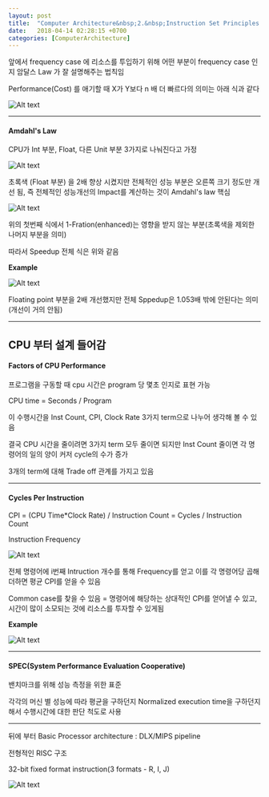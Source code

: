 ```yaml
---
layout: post
title:  "Computer Architecture&nbsp;2.&nbsp;Instruction Set Principles via DLX MIPS EX"
date:   2018-04-14 02:28:15 +0700
categories: [ComputerArchitecture]
---
```


앞에서 frequency case 에 리소스를 투입하기 위해 어떤 부분이 frequency case 인지 암달스 Law 가 잘 설명해주는 법칙임 

Performance(Cost) 를 애기할 때
X가 Y보다 n 배 더 빠르다의 의미는 아래 식과 같다

![Alt text](http://leesangwon0114.github.io/static/img/CA/1.12.PNG)

---

#### Amdahl's Law

CPU가 Int 부분, Float, 다른 Unit 부분 3가지로 나눠진다고 가정

![Alt text](http://leesangwon0114.github.io/static/img/CA/1.13.PNG)

초록색 (Float 부분) 을 2배 향상 시켰지만 전체적인 성능 부분은 오른쪽 크기 정도만 개선 됨, 즉 전체적인 성능개선의 Impact를 계산하는 것이 Amdahl's law 핵심

![Alt text](http://leesangwon0114.github.io/static/img/CA/1.14.PNG)

위의 첫번째 식에서 1-Fration(enhanced)는 영향을 받지 않는 부분(초록색을 제외한 나머지 부분을 의미)

따라서 Speedup 전체 식은 위와 같음

**Example**

![Alt text](http://leesangwon0114.github.io/static/img/CA/1.15.PNG)

Floating point 부분을 2배 개선했지만 전체 Sppedup은 1.053배 밖에 안된다는 의미(개선이 거의 안됨)

---

## CPU 부터 설계 들어감 ##

#### Factors of CPU Performance

프로그램을 구동할 때 cpu 시간은 program 당 몇초 인지로 표현 가능

CPU time = Seconds / Program

이 수행시간을 Inst Count, CPI, Clock Rate 3가지 term으로 나누어 생각해 볼 수 있음

결국 CPU 시간을 줄이려면 3가지 term 모두 줄이면 되지만 Inst Count 줄이면 각 명령어의 일의 양이 커저 cycle의 수가 증가

3개의 term에 대해 Trade off 관계를 가지고 있음

---

#### Cycles Per Instruction

CPI = (CPU Time*Clock Rate) / Instruction Count = Cycles / Instruction Count

Instruction Frequency

![Alt text](http://leesangwon0114.github.io/static/img/CA/1.16.PNG)

전체 명령어에 i번째 Intruction 개수를 통해 Frequency를 얻고 이를 각 명령어당 곱해 더하면 평균 CPI를 얻을 수 있음

Common case를 찾을 수 있음 = 명령어에 해당하는 상대적인 CPI를 얻어낼 수 있고, 시간이 많이 소모되는 것에 리소스를 투자할 수 있게됨

**Example**

![Alt text](http://leesangwon0114.github.io/static/img/CA/1.17.PNG)

---

#### SPEC(System Performance Evaluation Cooperative)

밴치마크를 위해 성능 측정을 위한 표준

각각의 머신 별 성능에 따라 평균을 구하던지 Normalized execution time을 구하던지 해서 수행시간에 대한 판단 척도로 사용


---

뒤에 부터 Basic Processor architecture : DLX/MIPS pipeline

전형적인 RISC 구조

32-bit fixed format instruction(3 formats - R, I, J)

![Alt text](http://leesangwon0114.github.io/static/img/CA/1.18.PNG)

